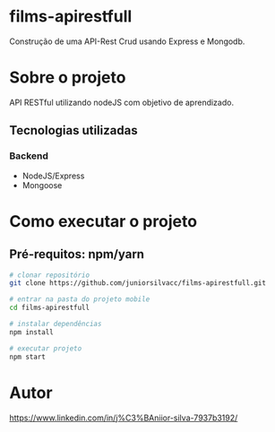 # films-apirestfull
Construção de uma API-Rest Crud usando Express e Mongodb.

# Sobre o projeto
API RESTful utilizando nodeJS com objetivo de aprendizado.

## Tecnologias utilizadas
### Backend
  - NodeJS/Express
  - Mongoose

# Como executar o projeto

## Pré-requitos: npm/yarn 

```bash
# clonar repositório  
git clone https://github.com/juniorsilvacc/films-apirestfull.git

# entrar na pasta do projeto mobile
cd films-apirestfull

# instalar dependências
npm install

# executar projeto
npm start
```

# Autor

https://www.linkedin.com/in/j%C3%BAniior-silva-7937b3192/
